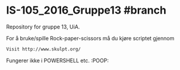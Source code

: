 # IS-105_2016_Gruppe13 #branch <develop>
Repository for gruppe 13, UiA.

For å bruke/spille Rock-paper-scissors må du kjøre scriptet gjennom
```sh
Visit http://www.skulpt.org/
```
Fungerer ikke i POWERSHELL etc. :POOP:
